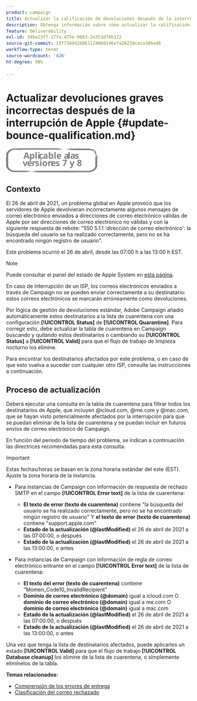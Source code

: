 ```yaml
---
product: campaign
title: Actualizar la calificación de devoluciones después de la interrupción de Gmail
description: Obtenga información sobre cómo actualizar la calificación de devoluciones después de una interrupción del ISP
feature: Deliverability
exl-id: 34be23f7-17fa-475e-9663-2e353d76b172
source-git-commit: 13f730d428861124060146efa26238ceca38bed6
workflow-type: tm+mt
source-wordcount: '426'
ht-degree: 98%

---
```


# Actualizar devoluciones graves incorrectas después de la interrupción de Apple {#update-bounce-qualification.md}

![](../../assets/common.svg)

## Contexto

El 26 de abril de 2021, un problema global en Apple provocó que los servidores de Apple devolvieran incorrectamente algunos mensajes de correo electrónico enviados a direcciones de correo electrónico válidas de Apple por ser direcciones de correo electrónico no válidas y con la siguiente respuesta de rebote: &quot;550 5.1.1 &#39;dirección de correo electrónico&#39;: la búsqueda del usuario se ha realizado correctamente, pero no se ha encontrado ningún registro de usuario&quot;.

Este problema ocurrió el 26 de abril, desde las 07:00 h a las 13:00 h EST.

>[!NOTE]
>
>Puede consultar el panel del estado de Apple System en [esta página](https://www.apple.com/es/support/systemstatus/).

En caso de interrupción de un ISP, los correos electrónicos enviados a través de Campaign no se pueden enviar correctamente a su destinatario: estos correos electrónicos se marcarán erróneamente como devoluciones.

Por lógica de gestión de devoluciones estándar, Adobe Campaign añadió automáticamente estos destinatarios a la lista de cuarentena con una configuración **[!UICONTROL Status]** de **[!UICONTROL Quarantine]**. Para corregir esto, debe actualizar la tabla de cuarentena en Campaign buscando y quitando estos destinatarios o cambiando su **[!UICONTROL Status]** a **[!UICONTROL Valid]** para que el flujo de trabajo de limpieza nocturno los elimine.

Para encontrar los destinatarios afectados por este problema, o en caso de que esto vuelva a suceder con cualquier otro ISP, consulte las instrucciones a continuación.

## Proceso de actualización

Deberá ejecutar una consulta en la tabla de cuarentena para filtrar todos los destinatarios de Apple, que incluyen @icloud.com, @me.com y @mac.com, que se hayan visto potencialmente afectados por la interrupción para que se puedan eliminar de la lista de cuarentena y se puedan incluir en futuros envíos de correo electrónico de Campaign.

En función del periodo de tiempo del problema, se indican a continuación las directrices recomendadas para esta consulta.

>[!IMPORTANT]
>
>Estas fechas/horas se basan en la zona horaria estándar del este (EST). Ajuste la zona horaria de la instancia.

* Para instancias de Campaign con información de respuesta de rechazo SMTP en el campo **[!UICONTROL Error text]** de la lista de cuarentena:

   * **El texto de error (texto de cuarentena)** contiene &quot;la búsqueda del usuario se ha realizado correctamente, pero no se ha encontrado ningún registro de usuario&quot; Y **el texto de error (texto de cuarentena)** contiene &quot;support.apple.com&quot;
   * **Estado de la actualización (@lastModified)** el 26 de abril de 2021 a las 07:00:00, o después
   * **Estado de la actualización (@lastModified)** el 26 de abril de 2021 a las 13:00:00, o antes

* Para instancias de Campaign con información de regla de correo electrónico entrante en el campo **[!UICONTROL Error text]** de la lista de cuarentena:

   * **El texto del error (texto de cuarentena)** contiene “Momen_Code10_InvalidRecipient”
   * **Dominio de correo electrónico (@domain)** igual a icloud.com O **dominio de correo electrónico (@domain)** igual a me.com O **dominio de correo electrónico (@domain)** igual a mac.com
   * **Estado de la actualización (@lastModified)** el 26 de abril de 2021 a las 07:00:00, o después
   * **Estado de la actualización (@lastModified)** el 26 de abril de 2021 a las 13:00:00, o antes

Una vez que tenga la lista de destinatarios afectados, puede aplicarles un estado **[!UICONTROL Valid]** para que el flujo de trabajo **[!UICONTROL Database cleanup]** los elimine de la lista de cuarentena, o simplemente elimínelos de la tabla.

**Temas relacionados:**
* [Comprensión de los errores de entrega](understanding-delivery-failures.md)
* [Clasificación del correo rechazado](understanding-delivery-failures.md#bounce-mail-qualification)
